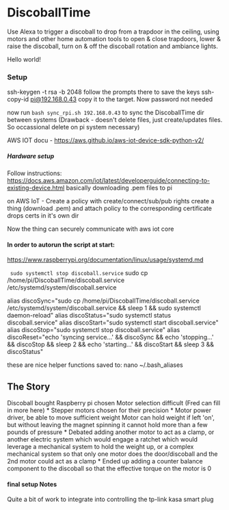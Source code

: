 # DiscoballTime
Use Alexa to trigger a discoball to drop from a trapdoor in the ceiling, using motors and other home automation tools to open &amp; close trapdoors, lower &amp; raise the discoball, turn on &amp; off the discoball rotation and ambiance lights.


Hello world!



### Setup

ssh-keygen -t rsa -b 2048 
    follow the prompts there to save the keys
ssh-copy-id pi@192.168.0.43
    copy it to the target.  Now password not needed

now run `bash sync_rpi.sh 192.168.0.43` to sync the DiscoballTime dir between systems
(Drawback - doesn't delete files, just create/updates files.  So occassional delete on pi system necessary)

AWS IOT docu - https://aws.github.io/aws-iot-device-sdk-python-v2/ 

##### Hardware setup

Follow instructions: https://docs.aws.amazon.com/iot/latest/developerguide/connecting-to-existing-device.html
basically downloading .pem files to pi

on AWS IoT - Create a policy with create/connect/sub/pub rights 
create a thing (download .pem) and attach policy to the corresponding certificate 
drops certs in it's own dir

Now the thing can securely communicate with aws iot core

#### In order to autorun the script at start:
https://www.raspberrypi.org/documentation/linux/usage/systemd.md

``` sudo systemctl stop discoball.service```
sudo cp /home/pi/DiscoballTime/discoball.service /etc/systemd/system/discoball.service

alias discoSync="sudo cp /home/pi/DiscoballTime/discoball.service /etc/systemd/system/discoball.service && sleep 1 && sudo systemctl daemon-reload"
alias discoStatus="sudo systemctl status discoball.service"
alias discoStart="sudo systemctl start discoball.service"
alias discoStop="sudo systemctl stop discoball.service"
alias discoReset="echo 'syncing service...' && discoSync && echo 'stopping...' && discoStop && sleep 2 && echo 'starting...' && discoStart && sleep 3 && discoStatus"

these are nice helper functions saved to: nano ~/.bash_aliases




## The Story 

Discoball bought 
Raspberry pi chosen 
Motor selection difficult (Fred can fill in more here) 
    * Stepper motors chosen for their precision
    * Motor power driver, be able to move sufficient weight 
Motor can hold weight if left 'on', but without leaving the magnet spinning it cannot hold more than a few pounds of pressure
    * Debated  adding another motor to act as a clamp, or another electric system which would engage a ratchet which would leverage a mechanical system to hold the weight up, or a complex mechanical system so that only one motor does the door/discoball and the 2nd motor could act as a clamp
    * Ended up adding a counter balance component to the discoball so that the effective torque on the motor is 0



#### final setup Notes 

Quite a bit of work to integrate into controlling the tp-link kasa smart plug 
